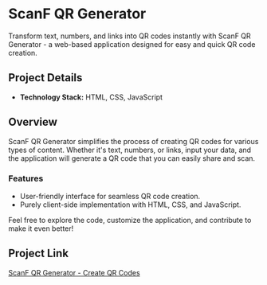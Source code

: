 # ScanF QR Generator

Transform text, numbers, and links into QR codes instantly with ScanF QR Generator - a web-based application designed for easy and quick QR code creation.

## Project Details

- **Technology Stack:** HTML, CSS, JavaScript

## Overview

ScanF QR Generator simplifies the process of creating QR codes for various types of content. Whether it's text, numbers, or links, input your data, and the application will generate a QR code that you can easily share and scan.

### Features

- User-friendly interface for seamless QR code creation.
- Purely client-side implementation with HTML, CSS, and JavaScript.

Feel free to explore the code, customize the application, and contribute to make it even better!

## Project Link

[ScanF QR Generator - Create QR Codes](https://sahilnandivkar.github.io/ScanF/)
